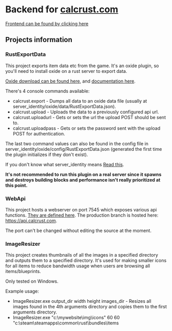 # Backend for [calcrust.com](https://www.calcrust.com)

[Frontend can be found by clicking here](https://github.com/Skippeh/calcrust.com-frontend)

## Projects information

### RustExportData

This project exports item data etc from the game. It's an oxide plugin, so you'll need to install oxide on a rust server to export data.

[Oxide download can be found here](https://github.com/OxideMod/Snapshots), and [documentation here](http://docs.oxidemod.org).

There's 4 console commands available:
* calcrust.export - Dumps all data to an oxide data file (usually at server_identity/oxide/data/RustExportData.json).
* calcrust.upload - Uploads the data to a previously configured api url.
* calcrust.uploadurl - Gets or sets the url the upload POST should be sent to.
* calcrust.uploadpass - Gets or sets the password sent with the upload POST for authentication.

The last two command values can also be found in the config file in server_identity/oxide/config/RustExportData.json (generated the first time the plugin initializes if they don't exist).

If you don't know what server_identity means [Read this](http://rustdev.facepunchstudios.com/dedicated-server).

**It's not recommended to run this plugin on a real server since it spawns and destroys building blocks and performance isn't really prioritized at this point.**

### WebApi

This project hosts a webserver on port 7545 which exposes various api functions. [They are defined here](https://github.com/Skippeh/calcrust.com-backend/blob/master/WebAPI/ApiModule.cs). The production branch is hosted here: https://api.calcrust.com.

The port can't be changed without editing the source at the moment.

### ImageResizer

This project creates thumbnails of all the images in a specified directory and outputs them to a specified directory. It's used for making smaller icons for all items to reduce bandwidth usage when users are browsing all items/blueprints.

Only tested on Windows.

Example usage:
* ImageResizer.exe output_dir width height images_dir - Resizes all images found in the 4th arguments directory and copies them to the first arguments directory.
* ImageResizer.exe "c:\mywebsite\img\icons" 60 60 "c:\steam\steamapps\common\rust\bundles\items
